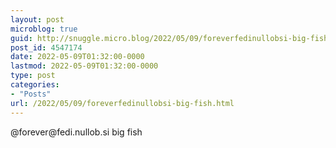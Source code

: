 ```yaml
---
layout: post
microblog: true
guid: http://snuggle.micro.blog/2022/05/09/foreverfedinullobsi-big-fish.html
post_id: 4547174
date: 2022-05-09T01:32:00-0000
lastmod: 2022-05-09T01:32:00-0000
type: post
categories:
- "Posts"
url: /2022/05/09/foreverfedinullobsi-big-fish.html
---
```

<p>@forever@fedi.nullob.si big fish</p>
